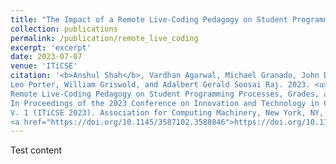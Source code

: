 ```yaml
---
title: "The Impact of a Remote Live-Coding Pedagogy on Student Programming Processes, Grades, and Lecture Questions Asked"
collection: publications
permalink: /publication/remote_live_coding
excerpt: 'excerpt'
date: 2023-07-07
venue: 'ITiCSE'
citation: '<b>Anshul Shah</b>, Vardhan Agarwal, Michael Granado, John Driscoll, Emma Hogan, 
Leo Porter, William Griswold, and Adalbert Gerald Soosai Raj. 2023. <u>The Impact of a 
Remote Live-Coding Pedagogy on Student Programming Processes, Grades, and Lecture Questions Asked</u>. 
In Proceedings of the 2023 Conference on Innovation and Technology in Computer Science Education 
V. 1 (ITiCSE 2023). Association for Computing Machinery, New York, NY, USA, 533–539. 
<a href="https://doi.org/10.1145/3587102.3588846">https://doi.org/10.1145/3587102.3588846</a>'
---
```


Test content